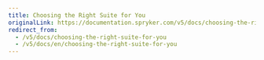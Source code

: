 ```yaml
---
title: Choosing the Right Suite for You
originalLink: https://documentation.spryker.com/v5/docs/choosing-the-right-suite-for-you
redirect_from:
  - /v5/docs/choosing-the-right-suite-for-you
  - /v5/docs/en/choosing-the-right-suite-for-you
---
```



